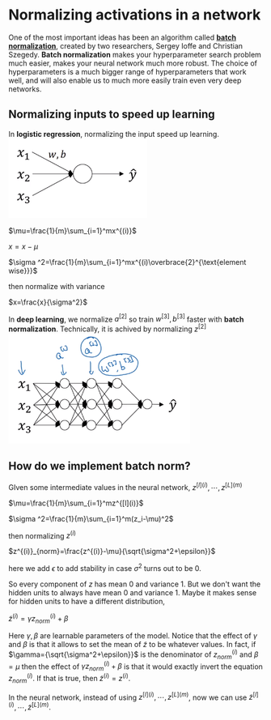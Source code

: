 # Normalizing activations in a network

One of the most important ideas has been an algorithm called [**batch normalization**](https://stomioka.github.io/deeplearning/docs/047-normalizing-activations-in-network.html), created by two researchers, Sergey Ioffe and Christian Szegedy. **Batch normalization** makes your hyperparameter search problem much easier, makes your neural network much more robust. The choice of hyperparameters is a much bigger range of hyperparameters that work well, and will also enable us to much more easily train even very deep networks.

## Normalizing inputs to speed up learning
In **logistic regression**, normalizing the input speed up learning.
![](images/047-normalizing-activations-in-network-41dde75e.png)

$\mu=\frac{1}{m}\sum_{i=1}^mx^{(i)}$

$x=x-\mu$

$\sigma ^2=\frac{1}{m}\sum_{i=1}^mx^{(i)\overbrace{2}^{\text{element wise}}}$

then normalize with variance

$x=\frac{x}{\sigma^2}$

In **deep learning**, we normalize $a^{[2]}$ so train $w^{[3]}, b^{[3]}$ faster with **batch normalization**. Technically, it is achived by normalizing $z^{[2]}$
![](images/047-normalizing-activations-in-network-e6b07a0b.png)

## How do we implement batch norm?

GIven some intermediate values in the neural network, $z^{[l](i)}, \cdots, z^{[L](m)}$

$\mu=\frac{1}{m}\sum_{i=1}^mz^{[l](i)}$

$\sigma ^2=\frac{1}{m}\sum_{i=1}^m(z_i-\mu)^2$

then normalizing $z^{(i)}$

$z^{(i)}_{norm}=\frac{z^{(i)}-\mu}{\sqrt{\sigma^2+\epsilon}}$

here we add $\epsilon$ to add stability in case $\sigma^2$ turns out to be 0.

So every component of $z$ has mean 0 and variance 1. But we don't want the hidden units to always have mean 0 and variance 1. Maybe it makes sense for hidden units to have a different distribution,

$\tilde{z}^{(i)}=\gamma z^{(i)}_{norm}+\beta$

Here $\gamma, \beta$ are learnable parameters of the model. Notice that the effect of $\gamma$ and $\beta$ is that it allows to set the mean of $\tilde{z}$ to be whatever values. In fact, if $\gamma={\sqrt{\sigma^2+\epsilon}}$ is the denominator of $z^{(i)}_{norm}$ and $\beta=\mu$ then the effect of $\gamma z^{(i)}_{norm}+\beta$ is that it would exactly invert the equation $z^{(i)}_{norm}$. If that is true, then $\tilde{z}^{(i)}= z^{(i)}$.

In the neural network, instead of using $z^{[l](i)}, \cdots, z^{[L](m)}$, now we can use $\tilde{z}^{[l](i)}, \cdots, \tilde{z}^{[L](m)}$.

